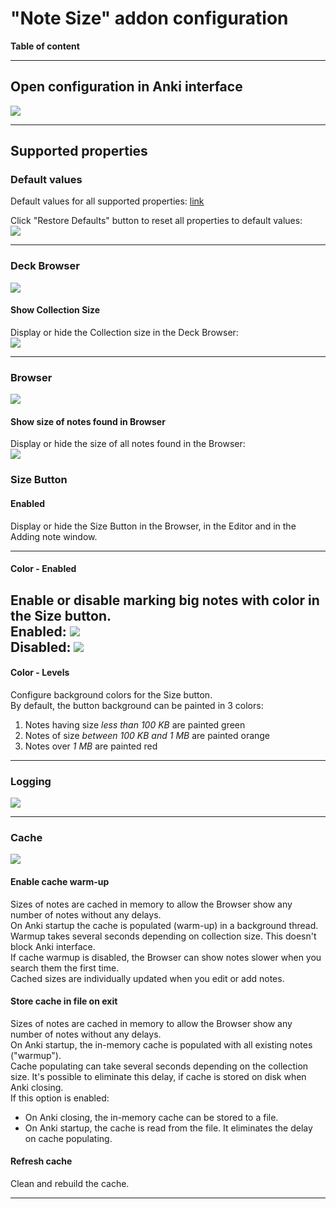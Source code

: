 # "Note Size" addon configuration

**Table of content**

<!--TOC-->

---

## Open configuration in Anki interface

![](https://raw.githubusercontent.com/Aleks-Ya/note-size-anki-addon/main/docs/images/open-config.png)

---

## Supported properties

### Default values

Default values for all supported properties:
[link](https://raw.githubusercontent.com/Aleks-Ya/note-size-anki-addon/main/note_size/config.json)

Click "Restore Defaults" button to reset all properties to default values:  
![](https://raw.githubusercontent.com/Aleks-Ya/note-size-anki-addon/main/docs/images/config-deck-browser.png)

---

### Deck Browser

![](https://raw.githubusercontent.com/Aleks-Ya/note-size-anki-addon/main/docs/images/config-deck-browser.png)

#### Show Collection Size

Display or hide the Collection size in the Deck Browser:  
![](https://raw.githubusercontent.com/Aleks-Ya/note-size-anki-addon/main/docs/images/collection-size.png)

---

### Browser

![](https://raw.githubusercontent.com/Aleks-Ya/note-size-anki-addon/main/docs/images/config-browser.png)

#### Show size of notes found in Browser

Display or hide the size of all notes found in the Browser:  
![](https://raw.githubusercontent.com/Aleks-Ya/note-size-anki-addon/main/docs/images/notes-size.png)

### Size Button

#### Enabled

Display or hide the Size Button in the Browser, in the Editor and in the Adding note window.

---

#### Color - Enabled

Enable or disable marking big notes with color in the Size button.  
Enabled: ![](https://raw.githubusercontent.com/Aleks-Ya/note-size-anki-addon/main/docs/images/red-size-button.png)  
Disabled: ![](https://raw.githubusercontent.com/Aleks-Ya/note-size-anki-addon/main/docs/images/size-button-color-disabled.png)
---

#### Color - Levels

Configure background colors for the Size button.  
By default, the button background can be painted in 3 colors:

1. Notes having size _less than 100 KB_ are painted green
2. Notes of size _between 100 KB and 1 MB_ are painted orange
3. Notes over _1 MB_ are painted red

---

### Logging

![](https://raw.githubusercontent.com/Aleks-Ya/note-size-anki-addon/main/docs/images/config-logging.png)

---

### Cache

![](https://raw.githubusercontent.com/Aleks-Ya/note-size-anki-addon/main/docs/images/config-cache.png)

#### Enable cache warm-up

Sizes of notes are cached in memory to allow the Browser show any number of notes without any delays.  
On Anki startup the cache is populated (warm-up) in a background thread. Warmup takes several seconds depending on
collection size. This doesn't block Anki interface.  
If cache warmup is disabled, the Browser can show notes slower when you search them the first time.  
Cached sizes are individually updated when you edit or add notes.

#### Store cache in file on exit

Sizes of notes are cached in memory to allow the Browser show any number of notes without any delays.  
On Anki startup, the in-memory cache is populated with all existing notes ("warmup").  
Cache populating can take several seconds depending on the collection size.
It's possible to eliminate this delay, if cache is stored on disk when Anki closing.  
If this option is enabled:

- On Anki closing, the in-memory cache can be stored to a file.
- On Anki startup, the cache is read from the file. It eliminates the delay on cache populating.

#### Refresh cache

Clean and rebuild the cache.

---
